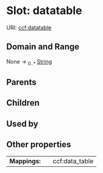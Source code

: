 
# Slot: datatable




URI: [ccf:datatable](http://purl.org/ccf/datatable)


## Domain and Range

None &#8594;  <sub>0..\*</sub> [String](types/String.md)

## Parents


## Children


## Used by


## Other properties

|  |  |  |
| --- | --- | --- |
| **Mappings:** | | ccf:data_table |

